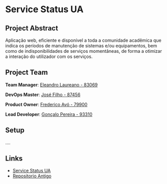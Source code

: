 # Service Status UA

## Project Abstract

Aplicação web, eficiente e disponível a toda a comunidade acadêmica que indica os períodos de manutenção de sistemas e/ou equipamentos, bem como de indisponibilidades de serviços momentâneas, de forma a otimizar a interação do utilizador com os serviços.


## Project Team

**Team Manager**: [Eleandro Laureano - 83069](https://github.com/EleandroG)

**DevOps Master**: [José Filho - 87456](https://github.com/josecarlos55)

**Product Owner**: [Frederico Avó - 79900](https://github.com/freddavo)

**Lead Developer**: [Gonçalo Pereira - 93310](https://github.com/pereira-goncalo)

## Setup

....

## Links
- [Service Status UA](https://servicestatus-ua.azurewebsites.net/)
- [Repositorio Antigo](https://github.com/EleandroG/ServiceStatus)
